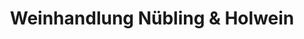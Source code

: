 ---
title: "Weinhandlung Nübling & Holwein"
url: /reutlingen/weinhandlung-nuebling-und-holwein/
shop: Wein
---